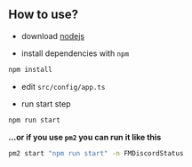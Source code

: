 ## How to use?

- download [nodejs](https://nodejs.org/en/download/)

- install dependencies with `npm`
```bash
npm install
```

- edit `src/config/app.ts`

- run start step
```bash
npm run start
```

**...or if you use `pm2` you can run it like this**
```bash
pm2 start "npm run start" -n FMDiscordStatus
```
